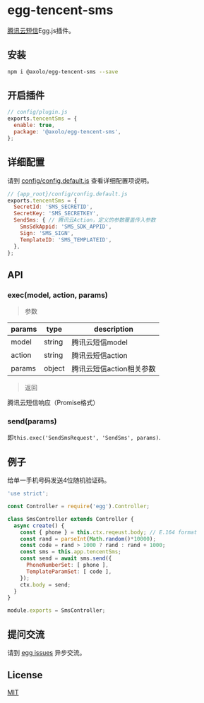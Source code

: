 # egg-tencent-sms

[腾讯云短信]Egg.js插件。

## 安装

```bash
npm i @axolo/egg-tencent-sms --save
```

## 开启插件

```js
// config/plugin.js
exports.tencentSms = {
  enable: true,
  package: '@axolo/egg-tencent-sms',
};
```

## 详细配置

请到 [config/config.default.js](config/config.default.js) 查看详细配置项说明。

```js
// {app_root}/config/config.default.js
exports.tencentSms = {
  SecretId: 'SMS_SECRETID',
  SecretKey: 'SMS_SECRETKEY',
  SendSms: { // 腾讯云Action，定义的参数覆盖传入参数
    SmsSdkAppid: 'SMS_SDK_APPID',
    Sign: 'SMS_SIGN',
    TemplateID: 'SMS_TEMPLATEID',
  },
};
```

## API

### exec(model, action, params)

> 参数

| params |  type  |       description        |
| ------ | ------ | ------------------------ |
| model  | string | 腾讯云短信model          |
| action | string | 腾讯云短信action         |
| params | object | 腾讯云短信action相关参数 |

> 返回

腾讯云短信响应（Promise格式）

### send(params)

即`this.exec('SendSmsRequest', 'SendSms', params)`.

## 例子

给单一手机号码发送4位随机验证码。

```js
'use strict';

const Controller = require('egg').Controller;

class SmsController extends Controller {
  async create() {
    const { phone } = this.ctx.reqeust.body; // E.164 format
    const rand = parseInt(Math.random()*10000);
    const code = rand > 1000 ? rand : rand + 1000;
    const sms = this.app.tencentSms;
    const send = await sms.send({
      PhoneNumberSet: [ phone ],
      TemplateParamSet: [ code ],
    });
    ctx.body = send;
  }
}

module.exports = SmsController;
```

## 提问交流

请到 [egg issues](https://github.com/axolo/egg-tencent-sms/issues) 异步交流。

## License

[MIT](LICENSE)

[腾讯云短信]: https://cloud.tencent.com/document/product/382/43197
